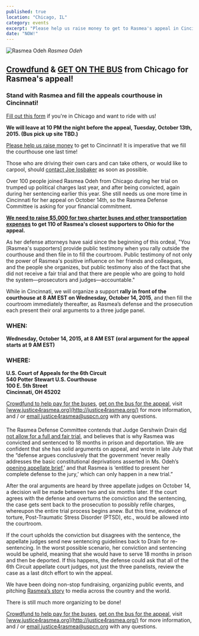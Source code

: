 ```yaml
---
published: true
location: "Chicago, IL"
category: events
excerpt: "Please help us raise money to get to Rasmea's appeal in Cincinnati! We will leave at 10 PM the night before the appeal, Tuesday, October 13th, 2015. It is imperative that we stand with Rasmea and fill the courthouse one last time!"
date: "NOW!"
---
```


![Rasmea Odeh]({{site.baseurl}}/assets/img/rasmea_keffiyeh.jpg)
_Rasmea Odeh_  

## [Crowdfund](https://www.youcaring.com/rasmea-defense-committee-435256) & [GET ON THE BUS](https://docs.google.com/forms/d/1v5hyF1IVhpOY8Yma1JMWMWOMFUMLQeN3Vyg9pHXHs-0/viewform?c=0&w=1) from Chicago for Rasmea's appeal!
### Stand with Rasmea and fill the appeals courthouse in Cincinnati!

[Fill out this form](https://docs.google.com/forms/d/1v5hyF1IVhpOY8Yma1JMWMWOMFUMLQeN3Vyg9pHXHs-0/viewform?c=0&w=1) if you're in Chicago and want to ride with us!

**We will leave at 10 PM the night before the appeal, Tuesday, October 13th, 2015.  (Bus pick up site TBD.)**

[Please help us raise money]((https://www.youcaring.com/rasmea-defense-committee-435256)) to get to Cincinnati! It is imperative that we fill the courthouse one last time!

Those who are driving their own cars and can take others, or would like to carpool, should [contact Joe Iosbaker](mailto:joeiosbaker@gmail.com) as soon as possible.

Over 100 people joined Rasmea Odeh from Chicago during her trial on trumped up political charges last year, and after being convicted, again during her sentencing earlier this year. She still needs us one more time in Cincinnati for her appeal on October 14th, so the Rasmea Defense Committee is asking for your financial commitment.

**[We need to raise $5,000 for two charter buses and other transportation expenses](https://www.youcaring.com/rasmea-defense-committee-435256) to get 110 of Rasmea's closest supporters to Ohio for the appeal.**

As her defense attorneys have said since the beginning of this ordeal, "You [Rasmea's supporters] provide public testimony when you rally outside the courthouse and then file in to fill the courtroom.  Public testimony of not only the power of Rasmea's positive influence on her friends and colleagues, and the people she organizes, but public testimony also of the fact that she did not receive a fair trial and that there are people who are going to hold the system—prosecutors and judges—accountable."

While in Cincinnati, we will organize a support **rally in front of the courthouse at 8 AM EST on Wednesday, October 14, 2015**, and then fill the courtroom immediately thereafter, as Rasmea’s defense and the prosecution each present their oral arguments to a three judge panel.

### WHEN: 
**Wednesday, October 14, 2015, at 8 AM EST (oral argument for the appeal starts at 9 AM EST)**

### WHERE: 
**U.S. Court of Appeals for the 6th Circuit
<br>540 Potter Stewart U.S. Courthouse
<br>100 E. 5th Street
<br>Cincinnati, OH 45202**

[Crowdfund to help pay for the buses](https://www.youcaring.com/rasmea-defense-committee-435256), [get on the bus for the appeal](https://docs.google.com/forms/d/1v5hyF1IVhpOY8Yma1JMWMWOMFUMLQeN3Vyg9pHXHs-0/viewform?c=0&w=1), visit [www.justice4rasmea.org](http://justice4rasmea.org/) for more information, and / or [email justice4rasmea@uspcn.org](mailto:justice4rasmea@uspcn.org) with any questions.

####

The Rasmea Defense Committee contends that Judge Gershwin Drain d[id not allow for a full and fair trial](http://justice4rasmea.org/news/2014/11/10/rasmea-found-guilty/), and believes that is why Rasmea was convicted and sentenced to 18 months in prison and deportation.  We are confident that she has solid arguments on appeal, and wrote in late July that the “defense argues conclusively that the government ‘never really addresses the basic constitutional deprivations asserted in Ms. Odeh’s [opening appellate brief](http://www.stopfbi.net/sites/default/files/appellantbrief.pdf),’ and that Rasmea is ‘entitled to present her complete defense to the jury,’ which can only happen in a new trial.”

After the oral arguments are heard by three appellate judges on October 14, a decision will be made between two and six months later. If the court agrees with the defense and overturns the conviction and the sentencing, the case gets sent back to the prosecution to possibly refile charges, whereupon the entire trial process begins anew.  But this time, evidence of torture, Post-Traumatic Stress Disorder (PTSD), etc., would be allowed into the courtroom.

If the court upholds the conviction but disagrees with the sentence, the appellate judges send new sentencing guidelines back to Drain for re-sentencing.  In the worst possible scenario, her conviction and sentencing would be upheld, meaning that she would have to serve 18 months in prison and then be deported.  If this happens, the defense could ask that all of the 6th Circuit appellate court judges, not just the three panelists, review the case as a last ditch effort to win the appeal.

We have been doing non-stop fundraising, organizing public events, and pitching [Rasmea’s story](http://justice4rasmea.org/about/) to media across the country and the world.

There is still much more organizing to be done!

[Crowdfund to help pay for the buses](https://www.youcaring.com/rasmea-defense-committee-435256), [get on the bus for the appeal](https://docs.google.com/forms/d/1v5hyF1IVhpOY8Yma1JMWMWOMFUMLQeN3Vyg9pHXHs-0/viewform?c=0&w=1), visit [www.justice4rasmea.org](http://justice4rasmea.org/) for more information, and / or [email justice4rasmea@uspcn.org](mailto:justice4rasmea@uspcn.org) with any questions.
